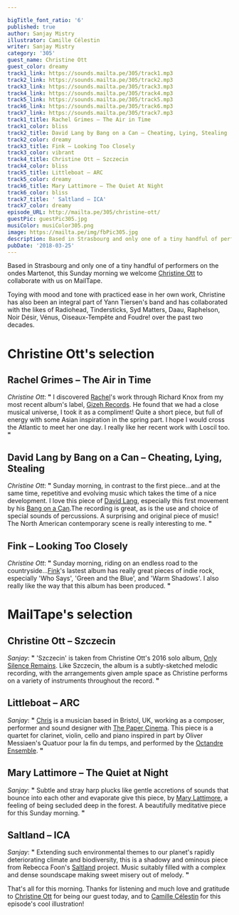 ```yaml
---

bigTitle_font_ratio: '6'
published: true
author: Sanjay Mistry
illustrator: Camille Célestin
writer: Sanjay Mistry
category: '305'
guest_name: Christine Ott
guest_color: dreamy
track1_link: https://sounds.mailta.pe/305/track1.mp3
track2_link: https://sounds.mailta.pe/305/track2.mp3
track3_link: https://sounds.mailta.pe/305/track3.mp3
track4_link: https://sounds.mailta.pe/305/track4.mp3
track5_link: https://sounds.mailta.pe/305/track5.mp3
track6_link: https://sounds.mailta.pe/305/track6.mp3
track7_link: https://sounds.mailta.pe/305/track7.mp3
track1_title: Rachel Grimes – The Air in Time
track1_color: bliss
track2_title: David Lang by Bang on a Can – Cheating, Lying, Stealing
track2_color: dreamy
track3_title: Fink – Looking Too Closely
track3_color: vibrant
track4_title: Christine Ott – Szczecin
track4_color: bliss
track5_title: Littleboat – ARC
track5_color: dreamy
track6_title: Mary Lattimore – The Quiet At Night
track6_color: bliss
track7_title: ' Saltland – ICA'
track7_color: dreamy
episode_URL: http://mailta.pe/305/christine-ott/
guestPic: guestPic305.jpg
musiColor: musiColor305.png
image: https://mailta.pe/img/fbPic305.jpg
description: Based in Strasbourg and only one of a tiny handful of performers on the ondes Martenot, this Sunday morning we welcome Christine Ott to collaborate with us on MailTape.
pubDate: '2018-03-25'
---
```

Based in Strasbourg and only one of a tiny handful of performers on the ondes Martenot, this Sunday morning we welcome [Christine Ott](http://www.christineott.fr/) to collaborate with us on MailTape.
<p>Toying with mood and tone with practiced ease in her own work, Christine has also been an integral part of Yann Tiersen's band and has collaborated with the likes of Radiohead, Tindersticks, Syd Matters, Daau, Raphelson, Noir Désir, Vénus, Oiseaux-Tempête and Foudre! over the past two decades.


# Christine Ott's selection


## Rachel Grimes – The Air in Time
_Christine Ott_: **"** I discovered [Rachel](http://rachelgrimespiano.com/)'s work through Richard Knox from my most recent album's label, [Gizeh Records](http://www.gizehrecords.com/). He found that we had a close musical universe, I took it as a compliment! Quite a short piece, but full of energy with some Asian inspiration in the spring part. I hope I would cross the Atlantic to meet her one day. I really like her recent work with Loscil too. **"** 

## David Lang by Bang on a Can – Cheating, Lying, Stealing
_Christine Ott_: **"** Sunday morning, in contrast to the first piece...and at the same time, repetitive and evolving music which takes the time of a nice development. I love this piece of [David Lang](https://davidlangmusic.com/), especially this first movement by his [Bang on a Can](https://bangonacan.org/).The recording is great, as is the use and choice of special sounds of percussions. A surprising and original piece of music! The North American contemporary scene is really interesting to me. **"** 

## Fink – Looking Too Closely
_Christine Ott_: **"** Sunday morning, riding on an endless road to the countryside...[Fink](https://www.finkworld.co.uk/)'s lastest album has really great pieces of indie rock, especially 'Who Says', 'Green and the Blue', and 'Warm Shadows'. I also really like the way that this album has been produced. **"** 


# MailTape's selection

## Christine Ott – Szczecin
_Sanjay_: **"** 'Szczecin' is taken from Christine Ott's 2016 solo album, [Only Silence Remains](http://www.gizehrecords.com/gzh66-christine-ott-only-silence-remains.html). Like Szczecin, the album is a subtly-sketched melodic recording, with the arrangements given ample space as Christine performs on a variety of instruments throughout the record. **"** 

## Littleboat – ARC
_Sanjay_: **"** [Chris](http://chrislittleboat.tumblr.com/) is a musician based in Bristol, UK, working as a composer, performer and sound designer with [The Paper Cinema](http://www.thepapercinema.com/). This piece is a quartet for clarinet, violin, cello and piano inspired in part by Oliver Messiaen's Quatuor pour la fin du temps, and performed by the [Octandre Ensemble](https://www.octandre.com/). **"** 

## Mary Lattimore – The Quiet at Night
_Sanjay_: **"** Subtle and stray harp plucks like gentle accretions of sounds that bounce into each other and evaporate give this piece, by [Mary Lattimore](http://marylattimoreharpist.tumblr.com/), a feeling of being secluded deep in the forest. A beautifully meditative piece for this Sunday morning. **"** 

## Saltland – ICA
_Sanjay_: **"** Extending such environmental themes to our planet's rapidly deteriorating climate and biodiversity, this is a shadowy and ominous piece from Rebecca Foon's [Saltland](http://www.saltland.ca/) project. Music suitably filled with a complex and dense soundscape making sweet misery out of melody. **"** 

That's all for this morning. Thanks for listening and much love and gratitude to [Christine Ott](http://www.christineott.fr/) for being our guest today, and to [Camille Célestin](http://bravocamo.studio/) for this episode's cool illustration!
